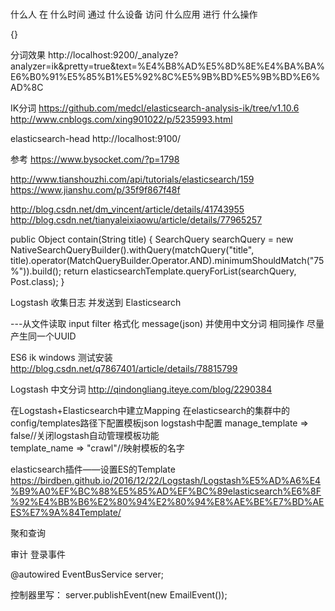 #

什么人 在 什么时间 通过 什么设备 访问 什么应用 进行 什么操作

{}


分词效果
http://localhost:9200/_analyze?analyzer=ik&pretty=true&text=%E4%B8%AD%E5%8D%8E%E4%BA%BA%E6%B0%91%E5%85%B1%E5%92%8C%E5%9B%BD%E5%9B%BD%E6%AD%8C

IK分词
https://github.com/medcl/elasticsearch-analysis-ik/tree/v1.10.6
http://www.cnblogs.com/xing901022/p/5235993.html

elasticsearch-head
http://localhost:9100/

参考
https://www.bysocket.com/?p=1798

http://www.tianshouzhi.com/api/tutorials/elasticsearch/159
https://www.jianshu.com/p/35f9f867f48f

http://blog.csdn.net/dm_vincent/article/details/41743955
http://blog.csdn.net/tianyaleixiaowu/article/details/77965257


public Object contain(String title) {
    SearchQuery searchQuery = new NativeSearchQueryBuilder().withQuery(matchQuery("title", title).operator(MatchQueryBuilder.Operator.AND).minimumShouldMatch("75%")).build();
    return elasticsearchTemplate.queryForList(searchQuery, Post.class);
}



Logstash 收集日志 并发送到 Elasticsearch

---从文件读取 input
filter 格式化 message(json) 并使用中文分词
相同操作 尽量产生同一个UUID


ES6 ik windows 测试安装
http://blog.csdn.net/q7867401/article/details/78815799

Logstash 中文分词
http://qindongliang.iteye.com/blog/2290384



在Logstash+Elasticsearch中建立Mapping
在elasticsearch的集群中的config/templates路径下配置模板json
logstash中配置
manage_template => false//关闭logstash自动管理模板功能  
template_name => "crawl"//映射模板的名字

elasticsearch插件——设置ES的Template
https://birdben.github.io/2016/12/22/Logstash/Logstash%E5%AD%A6%E4%B9%A0%EF%BC%88%E5%85%AD%EF%BC%89elasticsearch%E6%8F%92%E4%BB%B6%E2%80%94%E2%80%94%E8%AE%BE%E7%BD%AEES%E7%9A%84Template/

聚和查询


审计 登录事件

@autowired
EventBusService server;

控制器里写：
server.publishEvent(new EmailEvent());
